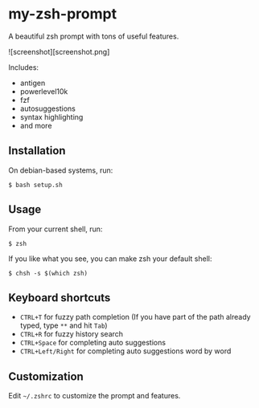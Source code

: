 # my-zsh-prompt

A beautiful zsh prompt with tons of useful features.

![screenshot][screenshot.png]

Includes:
* antigen
* powerlevel10k
* fzf
* autosuggestions
* syntax highlighting
* and more

## Installation

On debian-based systems, run:

    $ bash setup.sh

## Usage

From your current shell, run:

    $ zsh

If you like what you see, you can make zsh your default shell:

    $ chsh -s $(which zsh)

## Keyboard shortcuts

* `CTRL+T` for fuzzy path completion (If you have part of the path already typed, type `**` and hit `Tab`)
* `CTRL+R` for fuzzy history search
* `CTRL+Space` for completing auto suggestions
* `CTRL+Left/Right` for completing auto suggestions word by word

## Customization

Edit `~/.zshrc` to customize the prompt and features.

